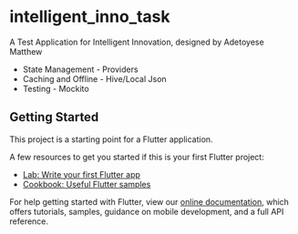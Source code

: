 # intelligent_inno_task




A Test Application for Intelligent Innovation, designed by Adetoyese Matthew
- State Management - Providers
- Caching and Offline - Hive/Local Json
- Testing - Mockito

## Getting Started

This project is a starting point for a Flutter application.

A few resources to get you started if this is your first Flutter project:

- [Lab: Write your first Flutter app](https://flutter.dev/docs/get-started/codelab)
- [Cookbook: Useful Flutter samples](https://flutter.dev/docs/cookbook)

For help getting started with Flutter, view our
[online documentation](https://flutter.dev/docs), which offers tutorials,
samples, guidance on mobile development, and a full API reference.
